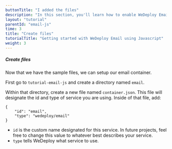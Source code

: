 ```yaml
---
buttonTitle: "I added the files"
description: "In this section, you'll learn how to enable WeDeploy Email on your application."
layout: "tutorial"
parentId: "email-js"
time: 3
title: "Create files"
tutorialTitle: "Getting started with WeDeploy Email using Javascript"
weight: 3
---
```


##### Create files

Now that we have the sample files, we can setup our email container. 

First go to `tutorial-email-js` and create a directory named `email`. 

Within that directory, create a new file named `container.json`. This file will designate the id and type of service you are using. Inside of that file, add: 

```application/json
{
	"id": "email",
	"type": "wedeploy/email"
}
```

* `id` is the custom name designated for this service. In future projects, feel free to change this value to whatever best describes your service. 
* `type` tells WeDeploy what service to use. 
